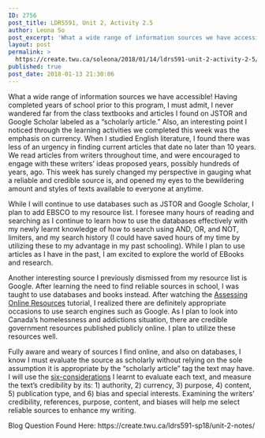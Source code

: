 ```yaml
---
ID: 2756
post_title: LDRS591, Unit 2, Activity 2.5
author: Leona So
post_excerpt: 'What a wide range of information sources we have accessible! Having completed years of school prior to this program, I must admit, I never wandered far from the class textbooks and articles I found on JSTOR and Google Scholar labeled as a &ldquo;scholarly article.&rdquo; Also, an interesting point I noticed through the learning activities we &hellip; <p><a href="https://create.twu.ca/soleona/2018/01/14/ldrs591-unit-2-activity-2-5/">Continue reading<span> "LDRS591, Unit 2, Activity 2.5"</span></a></p>'
layout: post
permalink: >
  https://create.twu.ca/soleona/2018/01/14/ldrs591-unit-2-activity-2-5/
published: true
post_date: 2018-01-13 21:30:06
---
```

<p>What a wide range of information sources we have accessible! Having completed years of school prior to this program, I must admit, I never wandered far from the class textbooks and articles I found on JSTOR and Google Scholar labeled as a &#8220;scholarly article.&#8221; Also, an interesting point I noticed through the learning activities we completed this week was the emphasis on currency. When I studied English literature, I found there was less of an urgency in finding current articles that date no later than 10 years. We read articles from writers throughout time, and were encouraged to engage with these writers&#8217; ideas proposed years, possibly hundreds of years, ago. This week has surely changed my perspective in gauging what a reliable and credible source is, and opened my eyes to the bewildering amount and styles of texts available to everyone at anytime.</p>
<p>While I will continue to use databases such as JSTOR and Google Scholar, I plan to add EBSCO to my resource list. I foresee many hours of reading and searching as I continue to learn how to use the databases effectively with my newly learnt knowledge of how to search using AND, OR, and NOT, limiters, and my search history (I could have saved hours of my time by utilizing these to my advantage in my past schooling). While I plan to use articles as I have in the past, I am excited to explore the world of EBooks and research.</p>
<p>Another interesting source I previously dismissed from my resource list is Google. After learning the need to find reliable sources in school, I was taught to use databases and books instead. After watching the <a href="https://vimeo.com/162602381/1b0d684fb6">Assessing Online Resources</a> tutorial, I realized there are definitely appropriate occasions to use search engines such as Google. As I plan to look into Canada&#8217;s homelessness and addictions situation, there are credible government resources published publicly online. I plan to utilize these resources well.</p>
<p>Fully aware and weary of sources I find online, and also on databases, I know I must evaluate the source as scholarly without relying on the sole assumption it is appropriate by the &#8220;scholarly article&#8221; tag the text may have. I will use the <a href="https://create.twu.ca/ldrs591-sp18/unit-2-notes/">six-considerations</a> I learnt to evaluate each text, and measure the text&#8217;s credibility by its: 1) authority, 2) currency, 3) purpose, 4) content, 5) publication type, and 6) bias and special interests. Examining the writers&#8217; credibility, references, purpose, content, and biases will help me select reliable sources to enhance my writing.</p>
<p>Blog Question Found Here: https://create.twu.ca/ldrs591-sp18/unit-2-notes/</p>